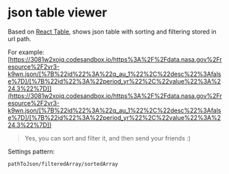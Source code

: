 # json table viewer

Based on [React Table](https://react-table.js.org), shows json table with sorting and filtering stored in url path.

For example: [https://3081w2xojq.codesandbox.io/https%3A%2F%2Fdata.nasa.gov%2Fresource%2F2vr3-k9wn.json/[%7B%22id%22%3A%22q_au_1%22%2C%22desc%22%3Afalse%7D]/[%7B%22id%22%3A%22period_yr%22%2C%22value%22%3A%224.3%22%7D]](https://3081w2xojq.codesandbox.io/https%3A%2F%2Fdata.nasa.gov%2Fresource%2F2vr3-k9wn.json/[%7B%22id%22%3A%22q_au_1%22%2C%22desc%22%3Afalse%7D]/[%7B%22id%22%3A%22period_yr%22%2C%22value%22%3A%224.3%22%7D])

> Yes, you can sort and filter it, and then send your friends :)

Settings pattern:

`pathToJson/filteredArray/sortedArray`